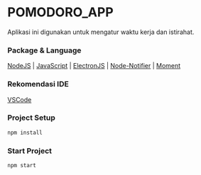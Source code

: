 # POMODORO_APP

Aplikasi ini digunakan untuk mengatur waktu kerja dan istirahat.

### Package & Language

[NodeJS](https://nodejs.org/en) | [JavaScript](https://www.javascript.com/) | [ElectronJS](https://www.electronjs.org/) | [Node-Notifier](https://www.npmjs.com/package/node-notifier) | [Moment](https://www.npmjs.com/package/moment)

### Rekomendasi IDE

[VSCode](https://code.visualstudio.com/)

### Project Setup

```sh
npm install
```

### Start Project

```sh
npm start
```
